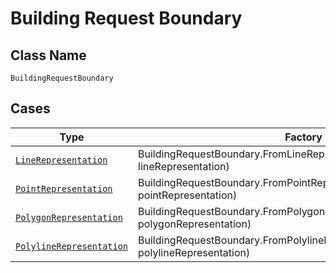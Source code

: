 
# Building Request Boundary

## Class Name

`BuildingRequestBoundary`

## Cases

| Type | Factory Method |
|  --- | --- |
| [`LineRepresentation`](../../../doc/models/line-representation.md) | BuildingRequestBoundary.FromLineRepresentation(LineRepresentation lineRepresentation) |
| [`PointRepresentation`](../../../doc/models/point-representation.md) | BuildingRequestBoundary.FromPointRepresentation(PointRepresentation pointRepresentation) |
| [`PolygonRepresentation`](../../../doc/models/polygon-representation.md) | BuildingRequestBoundary.FromPolygonRepresentation(PolygonRepresentation polygonRepresentation) |
| [`PolylineRepresentation`](../../../doc/models/polyline-representation.md) | BuildingRequestBoundary.FromPolylineRepresentation(PolylineRepresentation polylineRepresentation) |


